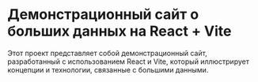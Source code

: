 # Демонстрационный сайт о больших данных на React + Vite

Этот проект представляет собой демонстрационный сайт, разработанный с использованием React и Vite, который иллюстрирует концепции и технологии, связанные с большими данными.
